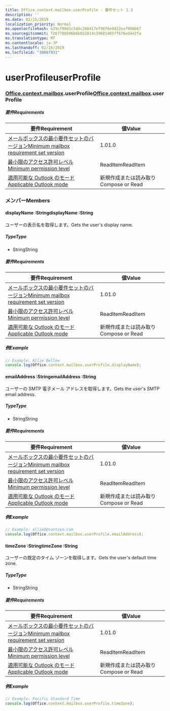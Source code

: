 ```yaml
---
title: Office.context.mailbox.userProfile - 要件セット 1.3
description: ''
ms.date: 02/15/2019
localization_priority: Normal
ms.openlocfilehash: e29cf90d1c5d4c288417ef98f6e9d22eaf908b67
ms.sourcegitcommit: f26778b596b6b022814c39601485ff676ed4e2fa
ms.translationtype: MT
ms.contentlocale: ja-JP
ms.lasthandoff: 02/16/2019
ms.locfileid: "30067931"
---
```

# <a name="userprofile"></a><span data-ttu-id="a12e5-102">userProfile</span><span class="sxs-lookup"><span data-stu-id="a12e5-102">userProfile</span></span>

### <a name="officeofficemdcontextofficecontextmdmailboxofficecontextmailboxmduserprofile"></a><span data-ttu-id="a12e5-103">[Office](Office.md)[.context](Office.context.md)[.mailbox](Office.context.mailbox.md).userProfile</span><span class="sxs-lookup"><span data-stu-id="a12e5-103">[Office](Office.md)[.context](Office.context.md)[.mailbox](Office.context.mailbox.md).userProfile</span></span>

##### <a name="requirements"></a><span data-ttu-id="a12e5-104">要件</span><span class="sxs-lookup"><span data-stu-id="a12e5-104">Requirements</span></span>

|<span data-ttu-id="a12e5-105">要件</span><span class="sxs-lookup"><span data-stu-id="a12e5-105">Requirement</span></span>| <span data-ttu-id="a12e5-106">値</span><span class="sxs-lookup"><span data-stu-id="a12e5-106">Value</span></span>|
|---|---|
|[<span data-ttu-id="a12e5-107">メールボックスの最小要件セットのバージョン</span><span class="sxs-lookup"><span data-stu-id="a12e5-107">Minimum mailbox requirement set version</span></span>](/office/dev/add-ins/reference/requirement-sets/outlook-api-requirement-sets)| <span data-ttu-id="a12e5-108">1.0</span><span class="sxs-lookup"><span data-stu-id="a12e5-108">1.0</span></span>|
|[<span data-ttu-id="a12e5-109">最小限のアクセス許可レベル</span><span class="sxs-lookup"><span data-stu-id="a12e5-109">Minimum permission level</span></span>](https://docs.microsoft.com/outlook/add-ins/understanding-outlook-add-in-permissions)| <span data-ttu-id="a12e5-110">ReadItem</span><span class="sxs-lookup"><span data-stu-id="a12e5-110">ReadItem</span></span>|
|[<span data-ttu-id="a12e5-111">適用可能な Outlook のモード</span><span class="sxs-lookup"><span data-stu-id="a12e5-111">Applicable Outlook mode</span></span>](https://docs.microsoft.com/outlook/add-ins/#extension-points)| <span data-ttu-id="a12e5-112">新規作成または読み取り</span><span class="sxs-lookup"><span data-stu-id="a12e5-112">Compose or Read</span></span>|

### <a name="members"></a><span data-ttu-id="a12e5-113">メンバー</span><span class="sxs-lookup"><span data-stu-id="a12e5-113">Members</span></span>

####  <a name="displayname-string"></a><span data-ttu-id="a12e5-114">displayName :String</span><span class="sxs-lookup"><span data-stu-id="a12e5-114">displayName :String</span></span>

<span data-ttu-id="a12e5-115">ユーザーの表示名を取得します。</span><span class="sxs-lookup"><span data-stu-id="a12e5-115">Gets the user's display name.</span></span>

##### <a name="type"></a><span data-ttu-id="a12e5-116">Type</span><span class="sxs-lookup"><span data-stu-id="a12e5-116">Type</span></span>

*   <span data-ttu-id="a12e5-117">String</span><span class="sxs-lookup"><span data-stu-id="a12e5-117">String</span></span>

##### <a name="requirements"></a><span data-ttu-id="a12e5-118">要件</span><span class="sxs-lookup"><span data-stu-id="a12e5-118">Requirements</span></span>

|<span data-ttu-id="a12e5-119">要件</span><span class="sxs-lookup"><span data-stu-id="a12e5-119">Requirement</span></span>| <span data-ttu-id="a12e5-120">値</span><span class="sxs-lookup"><span data-stu-id="a12e5-120">Value</span></span>|
|---|---|
|[<span data-ttu-id="a12e5-121">メールボックスの最小要件セットのバージョン</span><span class="sxs-lookup"><span data-stu-id="a12e5-121">Minimum mailbox requirement set version</span></span>](/office/dev/add-ins/reference/requirement-sets/outlook-api-requirement-sets)| <span data-ttu-id="a12e5-122">1.0</span><span class="sxs-lookup"><span data-stu-id="a12e5-122">1.0</span></span>|
|[<span data-ttu-id="a12e5-123">最小限のアクセス許可レベル</span><span class="sxs-lookup"><span data-stu-id="a12e5-123">Minimum permission level</span></span>](https://docs.microsoft.com/outlook/add-ins/understanding-outlook-add-in-permissions)| <span data-ttu-id="a12e5-124">ReadItem</span><span class="sxs-lookup"><span data-stu-id="a12e5-124">ReadItem</span></span>|
|[<span data-ttu-id="a12e5-125">適用可能な Outlook のモード</span><span class="sxs-lookup"><span data-stu-id="a12e5-125">Applicable Outlook mode</span></span>](https://docs.microsoft.com/outlook/add-ins/#extension-points)| <span data-ttu-id="a12e5-126">新規作成または読み取り</span><span class="sxs-lookup"><span data-stu-id="a12e5-126">Compose or Read</span></span>|

##### <a name="example"></a><span data-ttu-id="a12e5-127">例</span><span class="sxs-lookup"><span data-stu-id="a12e5-127">Example</span></span>

```javascript
// Example: Allie Bellew
console.log(Office.context.mailbox.userProfile.displayName);
```

####  <a name="emailaddress-string"></a><span data-ttu-id="a12e5-128">emailAddress :String</span><span class="sxs-lookup"><span data-stu-id="a12e5-128">emailAddress :String</span></span>

<span data-ttu-id="a12e5-129">ユーザーの SMTP 電子メール アドレスを取得します。</span><span class="sxs-lookup"><span data-stu-id="a12e5-129">Gets the user's SMTP email address.</span></span>

##### <a name="type"></a><span data-ttu-id="a12e5-130">Type</span><span class="sxs-lookup"><span data-stu-id="a12e5-130">Type</span></span>

*   <span data-ttu-id="a12e5-131">String</span><span class="sxs-lookup"><span data-stu-id="a12e5-131">String</span></span>

##### <a name="requirements"></a><span data-ttu-id="a12e5-132">要件</span><span class="sxs-lookup"><span data-stu-id="a12e5-132">Requirements</span></span>

|<span data-ttu-id="a12e5-133">要件</span><span class="sxs-lookup"><span data-stu-id="a12e5-133">Requirement</span></span>| <span data-ttu-id="a12e5-134">値</span><span class="sxs-lookup"><span data-stu-id="a12e5-134">Value</span></span>|
|---|---|
|[<span data-ttu-id="a12e5-135">メールボックスの最小要件セットのバージョン</span><span class="sxs-lookup"><span data-stu-id="a12e5-135">Minimum mailbox requirement set version</span></span>](/office/dev/add-ins/reference/requirement-sets/outlook-api-requirement-sets)| <span data-ttu-id="a12e5-136">1.0</span><span class="sxs-lookup"><span data-stu-id="a12e5-136">1.0</span></span>|
|[<span data-ttu-id="a12e5-137">最小限のアクセス許可レベル</span><span class="sxs-lookup"><span data-stu-id="a12e5-137">Minimum permission level</span></span>](https://docs.microsoft.com/outlook/add-ins/understanding-outlook-add-in-permissions)| <span data-ttu-id="a12e5-138">ReadItem</span><span class="sxs-lookup"><span data-stu-id="a12e5-138">ReadItem</span></span>|
|[<span data-ttu-id="a12e5-139">適用可能な Outlook のモード</span><span class="sxs-lookup"><span data-stu-id="a12e5-139">Applicable Outlook mode</span></span>](https://docs.microsoft.com/outlook/add-ins/#extension-points)| <span data-ttu-id="a12e5-140">新規作成または読み取り</span><span class="sxs-lookup"><span data-stu-id="a12e5-140">Compose or Read</span></span>|

##### <a name="example"></a><span data-ttu-id="a12e5-141">例</span><span class="sxs-lookup"><span data-stu-id="a12e5-141">Example</span></span>

```javascript
// Example: allieb@contoso.com
console.log(Office.context.mailbox.userProfile.emailAddress);
```

####  <a name="timezone-string"></a><span data-ttu-id="a12e5-142">timeZone :String</span><span class="sxs-lookup"><span data-stu-id="a12e5-142">timeZone :String</span></span>

<span data-ttu-id="a12e5-143">ユーザーの既定のタイム ゾーンを取得します。</span><span class="sxs-lookup"><span data-stu-id="a12e5-143">Gets the user's default time zone.</span></span>

##### <a name="type"></a><span data-ttu-id="a12e5-144">Type</span><span class="sxs-lookup"><span data-stu-id="a12e5-144">Type</span></span>

*   <span data-ttu-id="a12e5-145">String</span><span class="sxs-lookup"><span data-stu-id="a12e5-145">String</span></span>

##### <a name="requirements"></a><span data-ttu-id="a12e5-146">要件</span><span class="sxs-lookup"><span data-stu-id="a12e5-146">Requirements</span></span>

|<span data-ttu-id="a12e5-147">要件</span><span class="sxs-lookup"><span data-stu-id="a12e5-147">Requirement</span></span>| <span data-ttu-id="a12e5-148">値</span><span class="sxs-lookup"><span data-stu-id="a12e5-148">Value</span></span>|
|---|---|
|[<span data-ttu-id="a12e5-149">メールボックスの最小要件セットのバージョン</span><span class="sxs-lookup"><span data-stu-id="a12e5-149">Minimum mailbox requirement set version</span></span>](/office/dev/add-ins/reference/requirement-sets/outlook-api-requirement-sets)| <span data-ttu-id="a12e5-150">1.0</span><span class="sxs-lookup"><span data-stu-id="a12e5-150">1.0</span></span>|
|[<span data-ttu-id="a12e5-151">最小限のアクセス許可レベル</span><span class="sxs-lookup"><span data-stu-id="a12e5-151">Minimum permission level</span></span>](https://docs.microsoft.com/outlook/add-ins/understanding-outlook-add-in-permissions)| <span data-ttu-id="a12e5-152">ReadItem</span><span class="sxs-lookup"><span data-stu-id="a12e5-152">ReadItem</span></span>|
|[<span data-ttu-id="a12e5-153">適用可能な Outlook のモード</span><span class="sxs-lookup"><span data-stu-id="a12e5-153">Applicable Outlook mode</span></span>](https://docs.microsoft.com/outlook/add-ins/#extension-points)| <span data-ttu-id="a12e5-154">新規作成または読み取り</span><span class="sxs-lookup"><span data-stu-id="a12e5-154">Compose or Read</span></span>|

##### <a name="example"></a><span data-ttu-id="a12e5-155">例</span><span class="sxs-lookup"><span data-stu-id="a12e5-155">Example</span></span>

```javascript
// Example: Pacific Standard Time
console.log(Office.context.mailbox.userProfile.timeZone);
```
